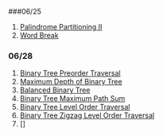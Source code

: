 ###06/25
1. [Palindrome Partitioning II](http://www.lintcode.com/en/problem/palindrome-partitioning-ii/)
2. [Word Break](http://www.lintcode.com/en/problem/word-break/)


### 06/28
1. [Binary Tree Preorder Traversal](http://www.lintcode.com/en/problem/binary-tree-preorder-traversal/#)
2. [Maximum Depth of Binary Tree](http://www.lintcode.com/en/problem/maximum-depth-of-binary-tree/#)
3. [Balanced Binary Tree](http://www.lintcode.com/en/problem/balanced-binary-tree/)
4. [Binary Tree Maximum Path Sum](http://www.lintcode.com/en/problem/binary-tree-maximum-path-sum/)
5. [Binary Tree Level Order Traversal](http://www.lintcode.com/en/problem/binary-tree-level-order-traversal/#)
6. [Binary Tree Zigzag Level Order Traversal](https://leetcode.com/problems/binary-tree-zigzag-level-order-traversal/)
7. []
